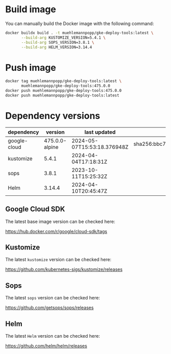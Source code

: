 # Build image

You can manually build the Docker image with the following command:

```bash
docker buildx build . -t muehlemannpopp/gke-deploy-tools:latest \
       --build-arg KUSTOMIZE_VERSION=5.4.1 \
       --build-arg SOPS_VERSION=3.8.1 \
       --build-arg HELM_VERSION=3.14.4
```

# Push image

```bash
docker tag muehlemannpopp/gke-deploy-tools:latest \
       muehlemannpopp/gke-deploy-tools:475.0.0
docker push muehlemannpopp/gke-deploy-tools:475.0.0
docker push muehlemannpopp/gke-deploy-tools:latest
```


# Dependency versions

| dependency   | version                 | last updated                 | digest                       |
|--------------|-------------------------|------------------------------|------------------------------|
| google-cloud | 475.0.0-alpine | 2024-05-07T15:53:18.376948Z | sha256:bbc76c6e89ed29657598378643aee1e55af25cdd7d9a6a7f397c22112e078388 |
| kustomize    | 5.4.1        | 2024-04-04T17:18:31Z            |                              |
| sops         | 3.8.1             | 2023-10-11T15:25:32Z                 |                              |
| Helm         | 3.14.4             | 2024-04-10T20:45:47Z                 |                              |


## Google Cloud SDK

The latest base image version can be checked here:

<https://hub.docker.com/r/google/cloud-sdk/tags>


## Kustomize

The latest `kustomize` version can be checked here:

<https://github.com/kubernetes-sigs/kustomize/releases>


## Sops

The latest `sops` version can be checked here:

<https://github.com/getsops/sops/releases>


## Helm

The latest `Helm` version can be checked here:

<https://github.com/helm/helm/releases>
